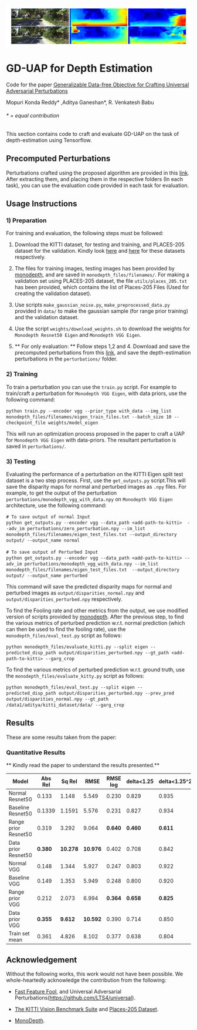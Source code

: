 
![depth example](depth_example.png)

# GD-UAP for Depth Estimation

Code for the paper [Generalizable Data-free Objective for Crafting Universal Adversarial Perturbations](https://arxiv.org/abs/1801.08092)

Mopuri Konda Reddy* ,Aditya Ganeshan*, R. Venkatesh Babu

###### * = equal contribution 

This section contains code to craft and evaluate GD-UAP on the task of depth-estimation using Tensorflow.

## Precomputed Perturbations

Perturbations crafted using the proposed algorithm are provided in this [link](https://www.dropbox.com/s/ixjzg4itx10nhid/perturbations.tar.gz?dl=0). After extracting them, and placing them in the respective folders (In each task), you can use the evaluation code provided in each task for evaluation.

## Usage Instructions

### 1) Preparation

For training and evaluation, the following steps must be followed: 

1) Download the KITTI dataset, for testing and training, and  PLACES-205 dataset for the validation. Kindly look [here](http://www.cvlibs.net/datasets/kitti/raw_data.php) and [here](http://places.csail.mit.edu/downloadData.html) for these datasets respectively.

2) The files for training images, testing images has been provided by [monodepth](https://github.com/mrharicot/monodepth), and are saved in `monodepth_files/filenames/`. For making a validation set using PLACES-205 dataset, the file `utils/places_205.txt` has been provided, which contains the list of Places-205 Files (Used for creating the validation dataset).

3) Use scripts `make_gaussian_noise.py`, `make_preprocessed_data.py` provided in `data/` to make the gaussian sample (for range prior training) and the validation dataset.

4) Use the script `weights/download_weights.sh` to download the weights for `Monodepth Resnet50 Eigen` and `Monodepth VGG Eigen`. 

5) ** For only evaluation: ** Follow steps 1,2 and 4. Download and save the precomputed perturbations from this [link](https://www.dropbox.com/s/ixjzg4itx10nhid/perturbations.tar.gz?dl=0), and save the depth-estimation perturbations in the `perturbations/` folder.

### 2) Training

To train a perturbation you can use the `train.py` script. For example to train/craft a perturbation for `Monodepth VGG Eigen`, with data priors, use the following command:

```
python train.py --encoder vgg --prior_type with_data --img_list monodepth_files/filenames/eigen_train_files.txt --batch_size 10 --checkpoint_file weights/model_eigen
```

This will run an optimization process proposed in the paper to craft a UAP for `Monodepth VGG Eigen` with data-priors. The resultant perturbation is saved in `perturbations/`.


### 3) Testing

Evaluating the performance of a perturbation on the KITTI Eigen split test dataset is a two step process. First, use the `get_outputs.py` script.This will save the disparity maps for normal and perturbed images as `.npy` files. For example, to get the output of the perturbation `perturbations/monodepth_vgg_with_data.npy` on `Monodepth VGG Eigen` architecture, use the following command:

```
# To save output of normal Input
python get_outputs.py --encoder vgg --data_path <add-path-to-kitti>  --adv_im perturbations/zero_perturbation.npy --im_list monodepth_files/filenames/eigen_test_files.txt --output_directory output/ --output_name normal

# To save output of Perturbed Input
python get_outputs.py --encoder vgg --data_path <add-path-to-kitti> --adv_im perturbations/monodepth_vgg_with_data.npy --im_list monodepth_files/filenames/eigen_test_files.txt  --output_directory output/ --output_name perturbed
```

This command will save the predicted disparity maps for normal and perturbed images as `output/disparities_normal.npy` and `output/disparities_perturbed.npy` respectively.

To find the Fooling rate and other metrics from the output, we use modified version of scripts provided by [monodepth](https://github.com/mrharicot/monodepth). After the previous step, to find the various metrics of perturbed prediction w.r.t. normal prediction (which can then be used to find the fooling rate), use the `monodepth_files/eval_test.py` script as follows:

```
python monodepth_files/evaluate_kitti.py --split eigen --predicted_disp_path output/disparities_perturbed.npy --gt_path <add-path-to-kitti> --garg_crop
```
 
To find the various metrics of perturbed prediction w.r.t. ground truth, use the `monodepth_files/evaluate_kitty.py` script as follows:


```
python monodepth_files/eval_test.py --split eigen --predicted_disp_path output/disparities_perturbed.npy --prev_pred output/disparities_normal.npy --gt_path /data1/aditya/kitti_dataset/data/ --garg_crop 
```
 

## Results

These are some results taken from the paper:

### Quantitative Results

**  Kindly read the paper to understand the results presented.**

|Model     | Abs Rel | Sq Rel | RMSE | RMSE log | delta<1.25 | delta<1.25^2 |delta<1.25^3 |
|------------|-----|-----|-----|-----|-----|-----|-----|
|Normal Resnet50    | 0.133 | 1.148    |5.549 |0.230 |0.829 |0.935  |0.970 |
|Baseline Resnet50   | 0.1339 | 1.1591    |5.576 |0.231 |0.827 |0.934 |0.969 |
|Range prior Resnet50 | 0.319 | 3.292    |9.064 |**0.640** |**0.460** |**0.611** |**0.717**|
|Data prior Resnet50 | **0.380** | **10.278**    |**10.976** |0.402 |0.708 |0.842 |0.900|
|Normal VGG    | 0.148 | 1.344   |5.927 |0.247 |0.803 |0.922  |0.964 |
|Baseline VGG   | 0.149 | 1.353    |5.949 |0.248 |0.800 |0.920 |0.963 |
|Range prior VGG | 0.212 | 2.073    |6.994 |**0.364** |**0.658** |**0.825** |**0.906**|
|Data prior VGG | **0.355** | **9.612**    |**10.592** |0.390 |0.714 |0.850 |0.908|
|Train set mean | 0.361 | 4.826    |8.102 |0.377 |0.638 |0.804 |0.894|

## Acknowledgement

Without the following works, this work would not have been possible. We whole-heartedly acknowledge the contribution from the following:

* [Fast Feature Fool](https://github.com/val-iisc/fast-feature-fool), and Universal Adversarial Perturbations(https://github.com/LTS4/universal). 

* [The KITTI Vision Benchmark Suite](http://www.cvlibs.net/datasets/kitti/) and [Places-205 Dataset](http://places.csail.mit.edu/).

* [MonoDepth](https://github.com/mrharicot/monodepth).


